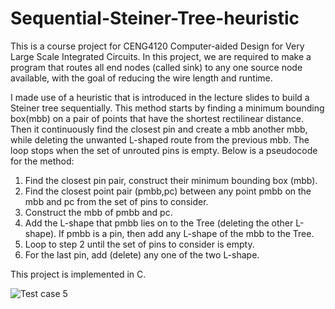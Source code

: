 # Sequential-Steiner-Tree-heuristic

This is a course project for CENG4120 Computer-aided Design for Very Large Scale Integrated Circuits. In this project, we are required to make a program that routes all end nodes (called sink) to any one source node available, with the goal of reducing the wire length and runtime. 

I made use of a heuristic that is introduced in the lecture slides to build a Steiner tree sequentially. This method starts by finding a minimum bounding box(mbb) on a pair of points that have the shortest rectilinear distance. Then it continuously find the closest pin and create a mbb another mbb, while deleting the unwanted L-shaped route from the previous mbb. The loop stops when the set of unrouted pins is empty. Below is a pseudocode for the method:
1.	Find the closest pin pair, construct their minimum bounding box (mbb).
2.	Find the closest point pair (pmbb,pc) between any point pmbb on the mbb and pc from the set of pins to consider.
3.	Construct the mbb of pmbb and pc.
4.	Add the L-shape that pmbb lies on to the Tree (deleting the other L-shape). If pmbb is a pin, then add any L-shape of the mbb to the Tree.
5.	Loop to step 2 until the set of pins to consider is empty.
6.	For the last pin, add (delete) any one of the two L-shape.

This project is implemented in C.

![Test case 5](https://github.com/Ian-HJQ/Sequential-Steiner-Tree-heuristics/assets/71361819/3127d341-55a2-48f4-864b-b768923757e4)
